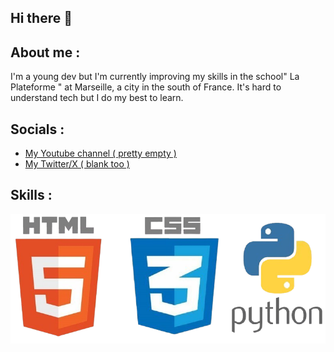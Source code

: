 ## Hi there 👋

## About me :

I'm a young dev but I'm currently improving my skills in the school" La Plateforme " at Marseille, a city in the south of France. It's hard to understand tech but I do my best to learn.

## Socials :

 - [My Youtube channel ( pretty empty )](https://www.youtube.com/channel/UChmOVoDjht-Fntdktv7tPSQ)
 - [My Twitter/X ( blank too )](https://x.com/Mehdi_Choucha_)

## Skills : 

<p align="center">
  <img align="center" alt="Skills" src="https://github.com/Mehdichoucha/Mehdichoucha/blob/main/Skills.png" />
</p>
